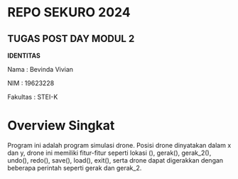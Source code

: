 # REPO SEKURO 2024

## TUGAS POST DAY MODUL 2

**IDENTITAS**

Nama			: Bevinda Vivian

NIM 			: 19623228

Fakultas	    : STEI-K

# Overview Singkat

Program ini adalah program simulasi drone. Posisi drone dinyatakan dalam x dan y, drone ini memiliki fitur-fitur seperti lokasi (), gerak(), gerak_2(), undo(), redo(), save(), load(), exit(), serta drone dapat digerakkan dengan beberapa perintah seperti gerak dan gerak_2.
